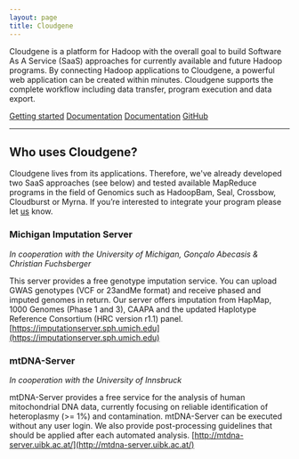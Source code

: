 ```yaml
---
layout: page
title: Cloudgene
---
```


Cloudgene is a platform for Hadoop with the overall goal to build Software As A Service (SaaS) approaches for currently available and future Hadoop programs. By connecting Hadoop applications to Cloudgene, a powerful web application can be created within minutes. Cloudgene supports the complete workflow including data transfer, program execution and data export.

 
<a class="btn btn-info" href="/cloudgene-website/getting-started">Getting started</a>
<a class="btn btn-lg btn-success" href="http://docs.cloudgene.io/installation/" target="_blank" role="button"><i class="fa fa-download" aria-hidden="true"></i> Documentation</a>
<a class="btn btn-lg btn-primary" href="http://docs.cloudgene.io" target="_blank" role="button"><i class="fa fa-book" aria-hidden="true"></i> Documentation</a>
<a class="btn btn-lg btn-secondary" href="https://github.com/genepi/cloudgene"  target="_blank" role="button"><i class="fa fa-github" aria-hidden="true"></i> GitHub</a>



* * *

## Who uses Cloudgene?

Cloudgene lives from its applications. Therefore, we've already developed two SaaS approaches (see below) and tested available MapReduce programs in the field of Genomics such as HadoopBam, Seal, Crossbow, Cloudburst or Myrna. If you’re interested to integrate your program please let <a href="/cloudgene-website/about">us</a> know.


### Michigan Imputation Server

*In cooperation with the University of Michigan, Gonçalo Abecasis & Christian Fuchsberger*

This server provides a free genotype imputation service. You can upload GWAS genotypes (VCF or 23andMe format) and receive phased and imputed genomes in return. Our server offers imputation from HapMap, 1000 Genomes (Phase 1 and 3), CAAPA and the updated Haplotype Reference Consortium (HRC version r1.1) panel. 
[https://imputationserver.sph.umich.edu](https://imputationserver.sph.umich.edu)


### mtDNA-Server

*In cooperation with the University of Innsbruck*

mtDNA-Server provides a free service for the analysis of human mitochondrial DNA data, currently focusing on reliable identification of heteroplasmy (>= 1%) and contamination. mtDNA-Server can be executed without any user login. We also provide post-processing guidelines that should be applied after each automated analysis. [http://mtdna-server.uibk.ac.at/](http://mtdna-server.uibk.ac.at/)
